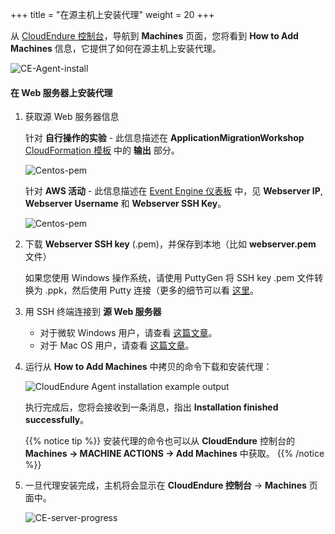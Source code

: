 +++
title = "在源主机上安装代理"
weight = 20
+++


从 <a href="https://console.cloudendure.com" target="_blank" rel="noopener noreferrer">CloudEndure 控制台</a>，导航到 **Machines** 页面，您将看到 **How to Add Machines** 信息，它提供了如何在源主机上安装代理。

![CE-Agent-install](/ce/CE-Agent-install.png)


#### 在 Web 服务器上安装代理

1. 获取源 Web 服务器信息

    针对 **自行操作的实验** - 此信息描述在 **ApplicationMigrationWorkshop** <a href="https://us-west-2.console.aws.amazon.com/cloudformation/home?region=us-west-2#/" target="_blank" rel="noopener noreferrer">CloudFormation 模板</a> 中的 **输出** 部分。

    ![Centos-pem](/ce/webserver-self-paced-info.zh.png)    

    针对 **AWS 活动** - 此信息描述在 <a href="https://dashboard.eventengine.run/dashboard" target="_blank" rel="noopener noreferrer">Event Engine 仪表板</a> 中，见 **Webserver IP**, **Webserver Username** 和 **Webserver SSH Key**。

    ![Centos-pem](/ce/Centos-pem.png)

2. 下载 **Webserver SSH key** (.pem)，并保存到本地（比如 **webserver.pem** 文件）  

    如果您使用 Windows 操作系统，请使用 PuttyGen 将 SSH key .pem 文件转换为 .ppk，然后使用 Putty 连接（更多的细节可以看 <a href="https://docs.aws.amazon.com/zh_cn/AWSEC2/latest/UserGuide/putty.html" target="_blank" rel="noopener noreferrer">这里</a>。  

3. 用 SSH 终端连接到 **源 Web 服务器**

    - 对于微软 Windows 用户，请查看 <a href="https://docs.aws.amazon.com/zh_cn/AWSEC2/latest/UserGuide/putty.html" target="_blank" rel="noopener noreferrer">这篇文章</a>。 
    - 对于 Mac OS 用户，请查看 <a href="https://docs.aws.amazon.com/quickstarts/latest/vmlaunch/step-2-connect-to-instance.html#sshclient" target="_blank" rel="noopener noreferrer">这篇文章</a>。

4. 运行从 **How to Add Machines** 中拷贝的命令下载和安装代理：

    ![CloudEndure Agent installation example output](/ce/CE-Agent-install-detailed.zh.png)

    执行完成后，您将会接收到一条消息，指出 **Installation finished successfully**。
    
    {{% notice tip %}}
安装代理的命令也可以从 **CloudEndure** 控制台的 **Machines -> MACHINE ACTIONS -> Add Machines** 中获取。
{{% /notice %}}

5. 一旦代理安装完成，主机将会显示在 **CloudEndure 控制台** -> **Machines** 页面中。

    ![CE-server-progress](/ce/CE-server-progress.zh.png)

